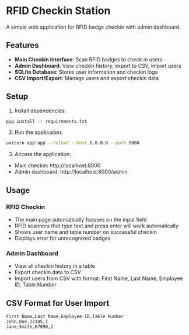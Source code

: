 # RFID Checkin Station

A simple web application for RFID badge checkin with admin dashboard.

## Features

- **Main Checkin Interface**: Scan RFID badges to check in users
- **Admin Dashboard**: View checkin history, export to CSV, import users
- **SQLite Database**: Stores user information and checkin logs
- **CSV Import/Export**: Manage users and export checkin data

## Setup

1. Install dependencies:
```bash
pip install -r requirements.txt
```

2. Run the application:
```bash
uvicorn app:app --reload --host 0.0.0.0 --port 8000
```

3. Access the application:
- Main checkin: http://localhost:8000
- Admin dashboard: http://localhost:8000/admin

## Usage

### RFID Checkin
- The main page automatically focuses on the input field
- RFID scanners that type text and press enter will work automatically
- Shows user name and table number on successful checkin
- Displays error for unrecognized badges

### Admin Dashboard
- View all checkin history in a table
- Export checkin data to CSV
- Import users from CSV with format: First Name, Last Name, Employee ID, Table Number

## CSV Format for User Import

```csv
First Name,Last Name,Employee ID,Table Number
John,Doe,12345,1
Jane,Smith,67890,2
```